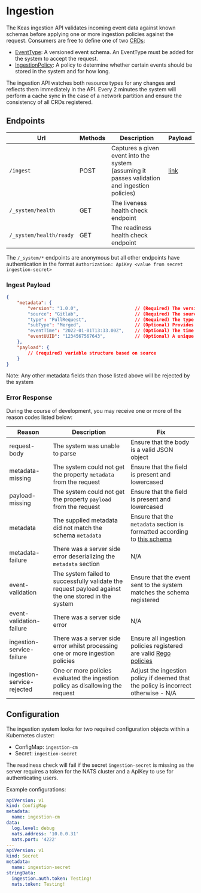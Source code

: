 # Ingestion

The Keas ingestion API validates incoming event data against known schemas before applying one or more ingestion policies against the request. Consumers are free to define one of two [CRDs](github.com/projectkeas/crds):

- [EventType](https://github.com/projectkeas/crds/blob/main/manifests/keas.io_eventtypes.yaml): A versioned event schema. An EventType must be added for the system to accept the request.
- [IngestionPolicy](https://github.com/projectkeas/crds/blob/main/manifests/keas.io_ingestionpolicies.yaml): A policy to determine whether certain events should be stored in the system and for how long.

The ingestion API watches both resource types for any changes and reflects them immediately in the API. Every 2 minutes the system will perform a cache sync in the case of a network partition and ensure the consistency of all CRDs registered.

## Endpoints

|Url|Methods|Description|Payload|
|---|---|---|---|
|`/ingest`|POST|Captures a given event into the system (assuming it passes validation and ingestion policies)|[link](#ingest-payload)|
|`/_system/health`|GET|The liveness health check endpoint||
|`/_system/health/ready`|GET|The readiness health check endpoint||

The `/_system/*` endpoints are anonymous but all other endpoints have authentication in the format `Authorization: ApiKey <value from secret ingestion-secret>`

### Ingest Payload

```json
{
    "metadata": {
        "version": "1.0.0",                     // (Required) The version of the schema. Format: <major>.<minor>.<version>
        "source": "Gitlab",                     // (Required) The source of the event. Format: ^[A-z\-]{3,63}$
        "type": "PullRequest",                  // (Required) The type of the event received. Format: ^[A-z\-]{3,63}$
        "subType": "Merged",                    // (Optional) Provides further classification of the eventType field. Format: 
        "eventTime": "2022-01-01T13:33.00Z",    // (Optional) The time the event occurred at the source. ISO-8601 formatted string, defaults to utc now
        "eventUUID": "1234567567643",           // (Optional) A unique identifier of the event, usually coming from the source system
    },
    "payload": {
        // (required) variable structure based on source
    }
}
```

Note: Any other metadata fields than those listed above will be rejected by the system

### Error Response

During the course of development, you may receive one or more of the reason codes listed below:

|Reason|Description|Fix|
|---|---|---|
|request-body|The system was unable to parse|Ensure that the body is a valid JSON object|
|metadata-missing|The system could not get the property `metadata` from the request|Ensure that the field is present and lowercased|
|payload-missing|The system could not get the property `payload` from the request|Ensure that the field is present and lowercased|
|metadata|The supplied metadata did not match the schema `metadata`|Ensure that the `metadata` section is formatted according to [this schema](https://github.com/projectkeas/ingestion/blob/e1c07265b7799cebf47f5c296f4f149b6b5372fa/handlers/ingestionHandler/handler.go#L20-L54)|
|metadata-failure|There was a server side error deserializing the `metadata` section|N/A|
|event-validation|The system failed to successfully validate the request payload against the one stored in the system|Ensure that the event sent to the system matches the schema registered|
|event-validation-failure|There was a server side error |N/A|
|ingestion-service-failure|There was a server side error whilst processing one or more ingestion policies|Ensure all ingestion policies registered are valid [Rego policies](https://www.openpolicyagent.org/docs/latest/policy-language/)|
|ingestion-service-rejected|One or more policies evaluated the ingestion policy as disallowing the request|Adjust the ingestion policy if deemed that the policy is incorrect otherwise - N/A|

## Configuration

The ingestion system looks for two required configuration objects within a Kubernetes cluster:

- ConfigMap: `ingestion-cm`
- Secret: `ingestion-secret`

The readiness check will fail if the secret `ingestion-secret` is missing as the server requires a token for the NATS cluster and a ApiKey to use for authenticating users.

Example configurations:

```yaml
apiVersion: v1
kind: ConfigMap
metadata:
  name: ingestion-cm
data:
  log.level: debug
  nats.address: '10.0.0.31'
  nats.port: '4222'
---
apiVersion: v1
kind: Secret
metadata:
  name: ingestion-secret
stringData:
  ingestion.auth.token: Testing!
  nats.token: Testing!
```
